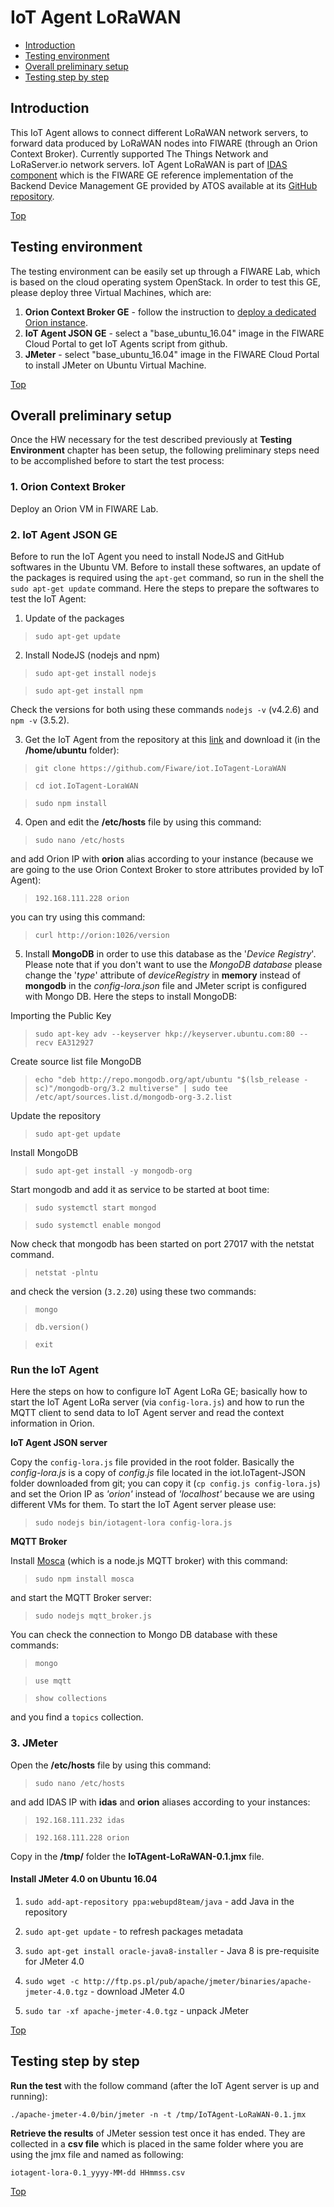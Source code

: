 # IoT Agent LoRaWAN #

* [Introduction](#introduction)
* [Testing environment](#testing-environment)
* [Overall preliminary setup](#overall-preliminary-setup)
* [Testing step by step](#testing-step-by-step)


## Introduction ##
This IoT Agent allows to connect different LoRaWAN network servers, to forward data produced by LoRaWAN nodes into FIWARE (through an Orion Context Broker). Currently supported The Things Network and LoRaServer.io network servers.
IoT Agent LoRaWAN is part of [IDAS component](https://catalogue.fiware.org/enablers/backend-device-management-idas/downloads) which is the FIWARE GE reference implementation of the Backend Device Management GE provided by ATOS available at its [GitHub repository](https://github.com/Fiware/iot.IoTagent-LoraWAN).

[Top](#iot-agent-lorawan)

## Testing environment ##
The testing environment can be easily set up through a FIWARE Lab, which is based on the cloud operating system OpenStack.
In order to test this GE, please deploy three Virtual Machines, which are: 

1. **Orion Context Broker GE** - follow the instruction to [deploy a dedicated Orion instance](https://catalogue.fiware.org/enablers/publishsubscribe-context-broker-orion-context-broker/creating-instances).
2. **IoT Agent JSON GE** - select a "base_ubuntu_16.04" image in the FIWARE Cloud Portal to get IoT Agents script from github.
3. **JMeter** - select "base_ubuntu_16.04" image in the FIWARE Cloud Portal to install JMeter on Ubuntu Virtual Machine.

[Top](#iot-agent-lorawan)

## Overall preliminary setup ##

Once the HW necessary for the test described previously at **Testing Environment** chapter has been setup, the following preliminary steps need to be accomplished before to start the test process:


### 1. Orion Context Broker ###

Deploy an Orion VM in FIWARE Lab.


### 2. IoT Agent JSON GE ###

Before to run the IoT Agent you need to install NodeJS and GitHub softwares in the Ubuntu VM. Before to install these softwares, an update of the packages is required using the `apt-get` command, so run in the shell the `sudo apt-get update` command. Here the steps to prepare the softwares to test the IoT Agent:

1. Update of the packages

> `sudo apt-get update`

2. Install NodeJS (nodejs and npm)

> `sudo apt-get install nodejs` 

> `sudo apt-get install npm`

Check the versions for both using these commands `nodejs -v` (v4.2.6) and `npm -v` (3.5.2). 

3. Get the IoT Agent from the repository at this [link](https://github.com/Fiware/iot.IoTagent-LoraWAN.git) and download it (in the **/home/ubuntu** folder):

> `git clone https://github.com/Fiware/iot.IoTagent-LoraWAN`

> `cd iot.IoTagent-LoraWAN`

> `sudo npm install`

4. Open and edit the **/etc/hosts** file by using this command:

> `sudo nano /etc/hosts` 

and add Orion IP with **orion** alias according to your instance (because we are going to the use Orion Context Broker to store attributes provided by IoT Agent): 

> `192.168.111.228 orion`

you can try using this command:

> `curl http://orion:1026/version`

5. Install **MongoDB** in order to use this database as the '*Device Registry*'. Please note that if you don't want to use the *MongoDB database* please change the '*type*' attribute of *deviceRegistry* in **memory** instead of **mongodb** in the *config-lora.json* file and JMeter script is configured with Mongo DB.
Here the steps to install MongoDB:

Importing the Public Key
> `sudo apt-key adv --keyserver hkp://keyserver.ubuntu.com:80 --recv EA312927`

Create source list file MongoDB
> `echo "deb http://repo.mongodb.org/apt/ubuntu "$(lsb_release -sc)"/mongodb-org/3.2 multiverse" | sudo tee /etc/apt/sources.list.d/mongodb-org-3.2.list`

Update the repository
> `sudo apt-get update`

Install MongoDB
> `sudo apt-get install -y mongodb-org`

Start mongodb and add it as service to be started at boot time:

> `sudo systemctl start mongod`

> `sudo systemctl enable mongod`

Now check that mongodb has been started on port 27017 with the netstat command.

> `netstat -plntu`

and check the version (`3.2.20`) using these two commands:

> `mongo`

> `db.version()`

> `exit`
 

### Run the IoT Agent ###

Here the steps on how to configure IoT Agent LoRa GE; basically how to start the IoT Agent LoRa server (via `config-lora.js`) and how to run the MQTT client to send data to IoT Agent server and read the context information in Orion.

**IoT Agent JSON server**

Copy the `config-lora.js` file provided in the root folder. Basically the *config-lora.js* is a copy of *config.js* file located in the iot.IoTagent-JSON folder downloaded from git; you can copy it (`cp config.js config-lora.js`) and set the Orion IP as *'orion'* instead of *'localhost'* because we are using different VMs for them.
To start the IoT Agent server please use:

> `sudo nodejs bin/iotagent-lora config-lora.js`

**MQTT Broker**

Install [Mosca](https://github.com/mcollina/mosca) (which is a node.js MQTT broker) with this command:

> `sudo npm install mosca`

and start the MQTT Broker server:

> `sudo nodejs mqtt_broker.js`

You can check the connection to Mongo DB database with these commands:
 
> `mongo`

> `use mqtt`

> `show collections`

and you find a `topics` collection.


### 3. JMeter ###

Open the **/etc/hosts** file by using this command:

> `sudo nano /etc/hosts` 

and add IDAS IP with **idas** and **orion** aliases according to your instances: 

> `192.168.111.232 idas`

> `192.168.111.228 orion`

Copy in the **/tmp/** folder the **IoTAgent-LoRaWAN-0.1.jmx** file.


#### Install JMeter 4.0 on Ubuntu 16.04 ####

1. `sudo add-apt-repository ppa:webupd8team/java` - add Java in the repository

2. `sudo apt-get update` - to refresh packages metadata

3. `sudo apt-get install oracle-java8-installer` - Java 8 is pre-requisite for JMeter 4.0

4. `sudo wget -c http://ftp.ps.pl/pub/apache/jmeter/binaries/apache-jmeter-4.0.tgz` - download JMeter 4.0

5. `sudo tar -xf apache-jmeter-4.0.tgz` - unpack JMeter

[Top](#iot-agent-lorawan)

## Testing step by step ##

**Run the test** with the follow command (after the IoT Agent server is up and running): 

`./apache-jmeter-4.0/bin/jmeter -n -t /tmp/IoTAgent-LoRaWAN-0.1.jmx`

**Retrieve the results** of JMeter session test once it has ended. They are collected in a **csv file** which is placed in the same folder where you are using the jmx file and named as following: 

`iotagent-lora-0.1_yyyy-MM-dd HHmmss.csv`

[Top](#iot-agent-lorawan)